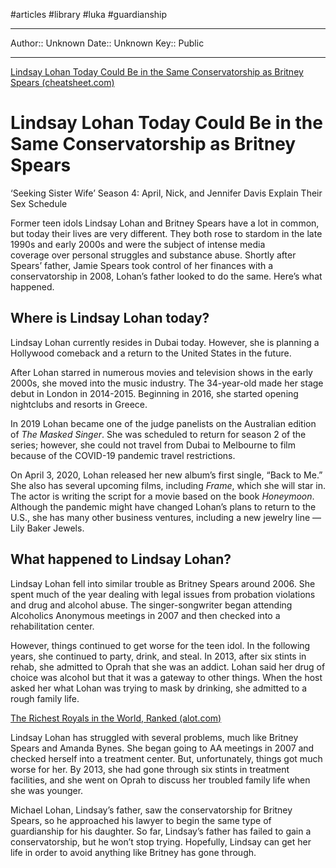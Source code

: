 #articles #library #luka #guardianship 

---
Author:: Unknown
Date:: Unknown
Key:: Public

---


[Lindsay Lohan Today Could Be in the Same Conservatorship as Britney Spears (cheatsheet.com)](https://www.cheatsheet.com/entertainment/lindsay-lohan-today-conservatorship-britney-spears.html/)
# Lindsay Lohan Today Could Be in the Same Conservatorship as Britney Spears
‘Seeking Sister Wife’ Season 4: April, Nick, and Jennifer Davis Explain Their Sex Schedule

Former teen idols Lindsay Lohan and Britney Spears have a lot in common, but today their lives are very different. They both rose to stardom in the late 1990s and early 2000s and were the subject of intense media coverage over personal struggles and substance abuse. Shortly after Spears’ father, Jamie Spears took control of her finances with a conservatorship in 2008, Lohan’s father looked to do the same. Here’s what happened.


## **Where is Lindsay Lohan today?**

Lindsay Lohan currently resides in Dubai today. However, she is planning a Hollywood comeback and a return to the United States in the future.

After Lohan starred in numerous movies and television shows in the early 2000s, she moved into the music industry. The 34-year-old made her stage debut in London in 2014-2015. Beginning in 2016, she started opening nightclubs and resorts in Greece. 

In 2019 Lohan became one of the judge panelists on the Australian edition of _The Masked Singer_. She was scheduled to return for season 2 of the series; however, she could not travel from Dubai to Melbourne to film because of the COVID-19 pandemic travel restrictions.

On April 3, 2020, Lohan released her new album’s first single, “Back to Me.” She also has several upcoming films, including _Frame_, which she will star in. The actor is writing the script for a movie based on the book _Honeymoon_. Although the pandemic might have changed Lohan’s plans to return to the U.S., she has many other business ventures, including a new jewelry line — Lily Baker Jewels.

## **What happened to Lindsay Lohan?**

Lindsay Lohan fell into similar trouble as Britney Spears around 2006. She spent much of the year dealing with legal issues from probation violations and drug and alcohol abuse. The singer-songwriter began attending Alcoholics Anonymous meetings in 2007 and then checked into a rehabilitation center.

However, things continued to get worse for the teen idol. In the following years, she continued to party, drink, and steal. In 2013, after six stints in rehab, she admitted to Oprah that she was an addict. Lohan said her drug of choice was alcohol but that it was a gateway to other things. When the host asked her what Lohan was trying to mask by drinking, she admitted to a rough family life.

[The Richest Royals in the World, Ranked (alot.com)](https://finance.alot.com/personal-finance/the-richest-royals-in-the-world-ranked--19463?s=9&isLong=0&isVertical=1)

Lindsay Lohan has struggled with several problems, much like Britney Spears and Amanda Bynes. She began going to AA meetings in 2007 and checked herself into a treatment center. But, unfortunately, things got much worse for her. By 2013, she had gone through six stints in treatment facilities, and she went on Oprah to discuss her troubled family life when she was younger.

Michael Lohan, Lindsay’s father, saw the conservatorship for Britney Spears, so he approached his lawyer to begin the same type of guardianship for his daughter. So far, Lindsay’s father has failed to gain a conservatorship, but he won’t stop trying. Hopefully, Lindsay can get her life in order to avoid anything like Britney has gone through.